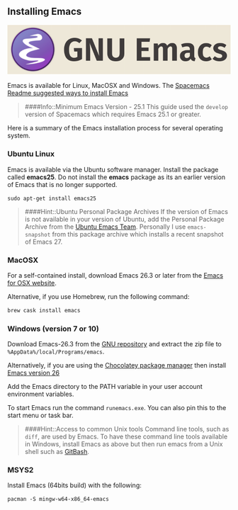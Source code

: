 ## Installing Emacs

[![GNU Emacs banner](/images/emacs-logo-text.png)](/images/emacs-logo-text.png)

Emacs is available for Linux, MacOSX and Windows.  The [Spacemacs Readme suggested ways to install Emacs](https://github.com/syl20bnr/spacemacs/tree/develop#emacs)

> ####Info::Minimum Emacs Version - 25.1
> This guide used the `develop` version of Spacemacs which requires Emacs 25.1 or greater.

Here is a summary of the Emacs installation process for several operating system.

### Ubuntu Linux

Emacs is available via the Ubuntu software manager.  Install the package called **emacs25**.  Do not install the **emacs** package as its an earlier version of Emacs that is no longer supported.

```
sudo apt-get install emacs25
```

> ####Hint::Ubuntu Personal Package Archives
> If the version of Emacs is not available in your version of Ubuntu, add the Personal Package Archive from the [Ubuntu Emacs Team](https://launchpad.net/~ubuntu-elisp/+archive/ubuntu/ppa).  Personally I use `emacs-snapshot` from this package archive which installs a recent snapshot of Emacs 27.


### MacOSX

For a self-contained install, download Emacs 26.3 or later from the [Emacs for OSX website](https://emacsformacosx.com/).

Alternative, if you use Homebrew, run the following command:

```bash
brew cask install emacs
```

### Windows (version 7 or 10)

Download Emacs-26.3 from the [GNU repository](http://ftp.gnu.org/gnu/emacs/windows/emacs-26) and extract the zip file to `%AppData%/local/Programs/emacs`.

Alternatively, if you are using the [Chocolatey package manager](https://chocolatey.org/) then install [Emacs version 26](https://chocolatey.org/packages/emacs)

Add the Emacs directory to the PATH variable in your user account environment variables.

To start Emacs run the command `runemacs.exe`.  You can also pin this to the start menu or task bar.

> ####Hint::Access to common Unix tools
> Command line tools, such as `diff`, are used by Emacs.  To have these command line tools available in Windows, install Emacs as above but then run emacs from a Unix shell such as [GitBash](https://git-scm.com/).


### MSYS2

Install Emacs (64bits build) with the following:

```
pacman -S mingw-w64-x86_64-emacs
```
